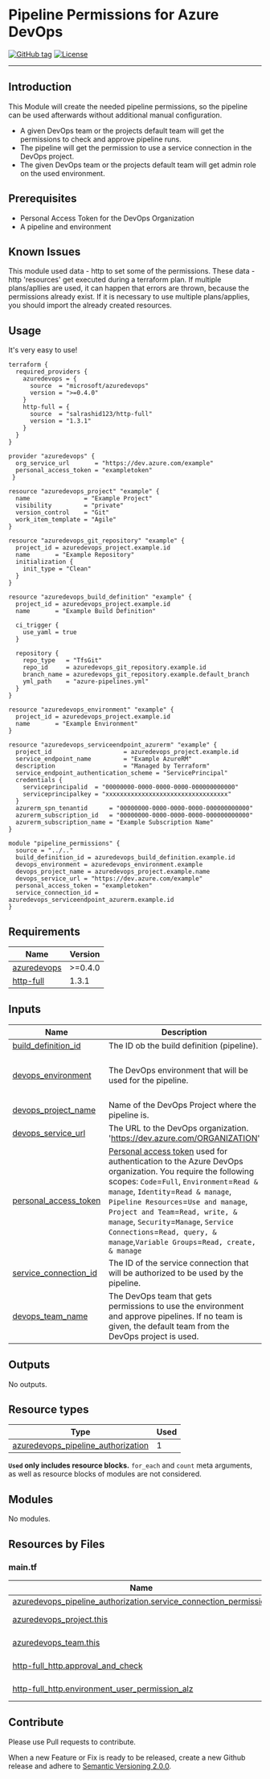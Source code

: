# Pipeline Permissions for Azure DevOps
[![GitHub tag](https://img.shields.io/github/tag/qbeyond/terraform-module-template.svg)](https://registry.terraform.io/modules/qbeyond/terraform-module-template/provider/latest)
[![License](https://img.shields.io/github/license/qbeyond/terraform-module-template.svg)](https://github.com/qbeyond/terraform-module-template/blob/main/LICENSE)

----

## Introduction
This Module will create the needed pipeline permissions, so the pipeline can be used afterwards without additional manual configuration. 

  - A given DevOps team or the projects default team will get the permissions to check and approve pipeline runs.
  - The pipeline will get the permission to use a service connection in the DevOps project.
  - The given DevOps team or the projects default team will get admin role on the used environment. 

## Prerequisites
  - Personal Access Token for the DevOps Organization
  - A pipeline and environment

## Known Issues
This module used data - http to set some of the permissions. These data - http 'resources' get executed during a terraform plan. If multiple plans/apllies are used, it can happen that errors are thrown, because the permissions already exist. If it is necessary to use multiple plans/applies, you should import the already created resources.
<!-- BEGIN_TF_DOCS -->
## Usage

It's very easy to use!
```hcl
terraform {
  required_providers {
    azuredevops = {
      source  = "microsoft/azuredevops"
      version = ">=0.4.0"
    }
    http-full = {
      source  = "salrashid123/http-full"
      version = "1.3.1"
    }
  }
}

provider "azuredevops" {
  org_service_url       = "https://dev.azure.com/example"
  personal_access_token = "exampletoken"
 }

resource "azuredevops_project" "example" {
  name               = "Example Project"
  visibility         = "private"
  version_control    = "Git"
  work_item_template = "Agile"
}

resource "azuredevops_git_repository" "example" {
  project_id = azuredevops_project.example.id
  name       = "Example Repository"
  initialization {
    init_type = "Clean"
  }
}

resource "azuredevops_build_definition" "example" {
  project_id = azuredevops_project.example.id
  name       = "Example Build Definition"

  ci_trigger {
    use_yaml = true
  }

  repository {
    repo_type   = "TfsGit"
    repo_id     = azuredevops_git_repository.example.id
    branch_name = azuredevops_git_repository.example.default_branch
    yml_path    = "azure-pipelines.yml"
  }
}

resource "azuredevops_environment" "example" {
  project_id = azuredevops_project.example.id
  name       = "Example Environment"
}

resource "azuredevops_serviceendpoint_azurerm" "example" {
  project_id                    = azuredevops_project.example.id
  service_endpoint_name         = "Example AzureRM"
  description                   = "Managed by Terraform"
  service_endpoint_authentication_scheme = "ServicePrincipal"
  credentials {
    serviceprincipalid  = "00000000-0000-0000-0000-000000000000"
    serviceprincipalkey = "xxxxxxxxxxxxxxxxxxxxxxxxxxxxxxxxxx"
  }
  azurerm_spn_tenantid      = "00000000-0000-0000-0000-000000000000"
  azurerm_subscription_id   = "00000000-0000-0000-0000-000000000000"
  azurerm_subscription_name = "Example Subscription Name"
}

module "pipeline_permissions" {
  source = "../.."
  build_definition_id = azuredevops_build_definition.example.id
  devops_environment = azuredevops_environment.example
  devops_project_name = azuredevops_project.example.name
  devops_service_url = "https://dev.azure.com/example"
  personal_access_token = "exampletoken"
  service_connection_id = azuredevops_serviceendpoint_azurerm.example.id
}
```

## Requirements

| Name | Version |
|------|---------|
| <a name="requirement_azuredevops"></a> [azuredevops](#requirement\_azuredevops) | >=0.4.0 |
| <a name="requirement_http-full"></a> [http-full](#requirement\_http-full) | 1.3.1 |

## Inputs

| Name | Description | Type | Default | Required |
|------|-------------|------|---------|:--------:|
| <a name="input_build_definition_id"></a> [build\_definition\_id](#input\_build\_definition\_id) | The ID ob the build definition (pipeline). | `string` | n/a | yes |
| <a name="input_devops_environment"></a> [devops\_environment](#input\_devops\_environment) | The DevOps environment that will be used for the pipeline. | <pre>object({<br>    name = string<br>    id = string <br>  })</pre> | n/a | yes |
| <a name="input_devops_project_name"></a> [devops\_project\_name](#input\_devops\_project\_name) | Name of the DevOps Project where the pipeline is. | `string` | n/a | yes |
| <a name="input_devops_service_url"></a> [devops\_service\_url](#input\_devops\_service\_url) | The URL to the DevOps organization. 'https://dev.azure.com/ORGANIZATION' | `string` | n/a | yes |
| <a name="input_personal_access_token"></a> [personal\_access\_token](#input\_personal\_access\_token) | [Personal access token](https://learn.microsoft.com/en-us/azure/devops/organizations/accounts/use-personal-access-tokens-to-authenticate?view=azure-devops&tabs=Windows#create-a-pat) used for authentication to the Azure DevOps organization. You require the following scopes: `Code`=`Full`, `Environment`=`Read & manage`, `Identity`=`Read & manage`, `Pipeline Resources`=`Use and manage`, `Project and Team`=`Read, write, & manage`, `Security`=`Manage`, `Service Connections`=`Read, query, & manage`,`Variable Groups`=`Read, create, & manage` | `string` | n/a | yes |
| <a name="input_service_connection_id"></a> [service\_connection\_id](#input\_service\_connection\_id) | The ID of the service connection that will be authorized to be used by the pipeline. | `string` | n/a | yes |
| <a name="input_devops_team_name"></a> [devops\_team\_name](#input\_devops\_team\_name) | The DevOps team that gets permissions to use the environment and approve pipelines. If no team is given, the default team from the DevOps project is used. | `string` | `null` | no |
## Outputs

No outputs.

## Resource types

| Type | Used |
|------|-------|
| [azuredevops_pipeline_authorization](https://registry.terraform.io/providers/microsoft/azuredevops/latest/docs/resources/pipeline_authorization) | 1 |

**`Used` only includes resource blocks.** `for_each` and `count` meta arguments, as well as resource blocks of modules are not considered.

## Modules

No modules.

## Resources by Files

### main.tf

| Name | Type |
|------|------|
| [azuredevops_pipeline_authorization.service_connection_permission](https://registry.terraform.io/providers/microsoft/azuredevops/latest/docs/resources/pipeline_authorization) | resource |
| [azuredevops_project.this](https://registry.terraform.io/providers/microsoft/azuredevops/latest/docs/data-sources/project) | data source |
| [azuredevops_team.this](https://registry.terraform.io/providers/microsoft/azuredevops/latest/docs/data-sources/team) | data source |
| [http-full_http.approval_and_check](https://registry.terraform.io/providers/salrashid123/http-full/1.3.1/docs/data-sources/http) | data source |
| [http-full_http.environment_user_permission_alz](https://registry.terraform.io/providers/salrashid123/http-full/1.3.1/docs/data-sources/http) | data source |
<!-- END_TF_DOCS -->

## Contribute

Please use Pull requests to contribute.

When a new Feature or Fix is ready to be released, create a new Github release and adhere to [Semantic Versioning 2.0.0](https://semver.org/lang/de/spec/v2.0.0.html).